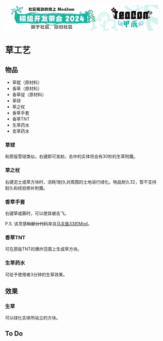 [<div align=center><img src="img/Teacon2024.png"></div>](https://link.mcmod.cn/target/teaconjiachen)

# 草工艺

## 物品

- 草棍（原材料）
- 香草（原材料）
- 香草锭（原材料）
- 草球
- 草之杖
- 香草手套
- 香草TNT
- 生草药水
- 变草药水

### 草球

和原版雪球类似，右键即可发射。击中的实体将会有30秒的生草附魔。

### 草之杖

右键泥土或草方块时，消耗1耐久对周围的土地进行绿化。物品耐久32，暂不支持耐久和经验修补附魔。

### 香草手套

右键草或蕨时，可以使其被击飞。

P.S. 该灵感~~和部分代码~~来自[马夫鱼33的Mod](https://modrinth.com/mod/mafish-learning)。

### 香草TNT

可在原版TNT的爆炸范围上生成草方块。

### 生草药水

可给予使用者3分钟的生草效果。

## 效果

### 生草

可以绿化实体所站立的方块。

## To Do

